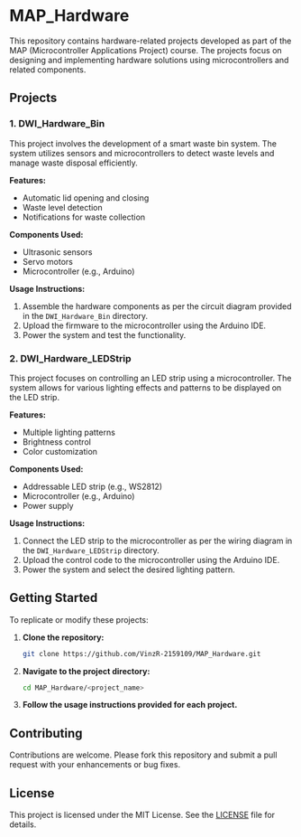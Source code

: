 # MAP_Hardware

This repository contains hardware-related projects developed as part of the MAP (Microcontroller Applications Project) course. The projects focus on designing and implementing hardware solutions using microcontrollers and related components.

## Projects

### 1. DWI_Hardware_Bin

This project involves the development of a smart waste bin system. The system utilizes sensors and microcontrollers to detect waste levels and manage waste disposal efficiently.

**Features:**

- Automatic lid opening and closing
- Waste level detection
- Notifications for waste collection

**Components Used:**

- Ultrasonic sensors
- Servo motors
- Microcontroller (e.g., Arduino)

**Usage Instructions:**

1. Assemble the hardware components as per the circuit diagram provided in the `DWI_Hardware_Bin` directory.
2. Upload the firmware to the microcontroller using the Arduino IDE.
3. Power the system and test the functionality.

### 2. DWI_Hardware_LEDStrip

This project focuses on controlling an LED strip using a microcontroller. The system allows for various lighting effects and patterns to be displayed on the LED strip.

**Features:**

- Multiple lighting patterns
- Brightness control
- Color customization

**Components Used:**

- Addressable LED strip (e.g., WS2812)
- Microcontroller (e.g., Arduino)
- Power supply

**Usage Instructions:**

1. Connect the LED strip to the microcontroller as per the wiring diagram in the `DWI_Hardware_LEDStrip` directory.
2. Upload the control code to the microcontroller using the Arduino IDE.
3. Power the system and select the desired lighting pattern.

## Getting Started

To replicate or modify these projects:

1. **Clone the repository:**

   ```bash
   git clone https://github.com/VinzR-2159109/MAP_Hardware.git
   ```

2. **Navigate to the project directory:**

   ```bash
   cd MAP_Hardware/<project_name>
   ```

3. **Follow the usage instructions provided for each project.**

## Contributing

Contributions are welcome. Please fork this repository and submit a pull request with your enhancements or bug fixes.

## License

This project is licensed under the MIT License. See the [LICENSE](LICENSE) file for details.

